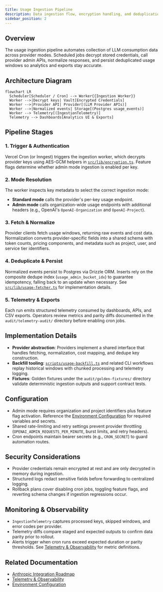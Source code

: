```yaml
---
title: Usage Ingestion Pipeline
description: Data ingestion flow, encryption handling, and deduplication strategy
sidebar_position: 2
---
```


## Overview

The usage ingestion pipeline automates collection of LLM consumption data across
provider modes. Scheduled jobs decrypt stored credentials, call provider admin
APIs, normalize responses, and persist deduplicated usage windows so analytics
and exports stay accurate.

## Architecture Diagram

```mermaid
flowchart LR
  Scheduler[Scheduler / Cron] --> Worker{{Ingestion Worker}}
  Worker -->|Decrypt keys| Vault[Encrypted Credentials]
  Worker -->|Provider API| Provider[(LLM Provider APIs)]
  Worker -->|Normalized events| Storage[(Postgres usage_events)]
  Worker --> Telemetry[(IngestionTelemetry)]
  Telemetry --> Dashboards[Analytics UI & Exports]
```

## Pipeline Stages

### 1. Trigger & Authentication

Vercel Cron (or Inngest) triggers the ingestion worker, which decrypts provider
keys using AES-GCM helpers in [`src/lib/encryption.ts`](../../../src/lib/encryption.ts).
Feature flags determine whether admin mode ingestion is enabled per key.

### 2. Mode Resolution

The worker inspects key metadata to select the correct ingestion mode:

- **Standard mode** calls the provider's per-key usage endpoint.
- **Admin mode** calls organization-wide usage endpoints with additional headers
  (e.g., OpenAI's `OpenAI-Organization` and `OpenAI-Project`).

### 3. Fetch & Normalize

Provider clients fetch usage windows, returning raw events and cost data.
Normalization converts provider-specific fields into a shared schema with token
counts, pricing components, and metadata such as project, user, and service tier
identifiers.

### 4. Deduplicate & Persist

Normalized events persist to Postgres via Drizzle ORM. Inserts rely on the
composite dedupe index (`usage_admin_bucket_idx`) to guarantee idempotency,
falling back to an update when necessary. See
[`src/lib/usage-fetcher.ts`](../../../src/lib/usage-fetcher.ts) for
implementation details.

### 5. Telemetry & Exports

Each run emits structured telemetry consumed by dashboards, APIs, and CSV
exports. Operators review metrics and parity diffs documented in the
`audit/telemetry-audit/` directory before enabling cron jobs.

## Implementation Details

- **Provider abstraction**: Providers implement a shared interface that handles
  fetching, normalization, cost mapping, and dedupe key construction.
- **Backfill tooling**: [`scripts/usage-backfill.ts`](../../../scripts/usage-backfill.ts)
  and related CLI workflows replay historical windows with chunked processing
  and telemetry logging.
- **Fixtures**: Golden fixtures under the `audit/golden-fixtures/` directory
  validate deterministic ingestion outputs and support contract tests.

## Configuration

- Admin mode requires organization and project identifiers plus feature flag
  activation. Reference the [Environment Configuration](./environment-configuration.md)
  for required variables and secrets.
- Shared rate-limiting and retry settings prevent provider throttling
  (`OPENAI_ADMIN_REQUESTS_PER_MINUTE`, burst limits, and retry headers).
- Cron endpoints maintain bearer secrets (e.g., `CRON_SECRET`) to guard
  automation routes.

## Security Considerations

- Provider credentials remain encrypted at rest and are only decrypted in memory
  during ingestion.
- Structured logs redact sensitive fields before forwarding to centralized
  logging.
- Rollback plans cover disabling cron jobs, toggling feature flags, and
  reverting schema changes if ingestion regressions occur.

## Monitoring & Observability

- `IngestionTelemetry` captures processed keys, skipped windows, and error codes
  per provider.
- Telemetry diffs compare staged and expected outputs to confirm data parity
  prior to rollout.
- Alerts trigger when cron runs exceed expected duration or parity thresholds.
  See [Telemetry & Observability](./telemetry-and-observability.md) for metric
  definitions.

## Related Documentation

- [Anthropic Integration Roadmap](../product/anthropic-integration-roadmap.md)
- [Telemetry & Observability](./telemetry-and-observability.md)
- [Environment Configuration](./environment-configuration.md)
